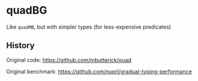 quadBG
====

Like `quadMB`, but with simpler types (for less-expensive predicates)


History
---

Original code: <https://github.com/mbutterick/quad>

Original benchmark: <https://github.com/nuprl/gradual-typing-performance>
